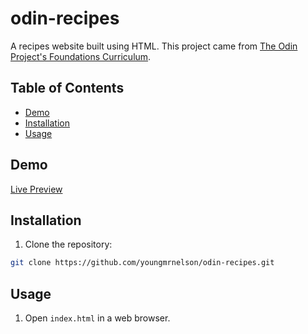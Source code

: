 # odin-recipes

A recipes website built using HTML. This project came from [The Odin Project's Foundations Curriculum](https://www.theodinproject.com/lessons/foundations-recipes).

## Table of Contents

- [Demo](#demo)
- [Installation](#installation)
- [Usage](#usage)

## Demo

[Live Preview](https://youngmrnelson.github.io/odin-recipes/)

## Installation

1. Clone the repository:

```bash
git clone https://github.com/youngmrnelson/odin-recipes.git
```

## Usage

1. Open `index.html` in a web browser.
